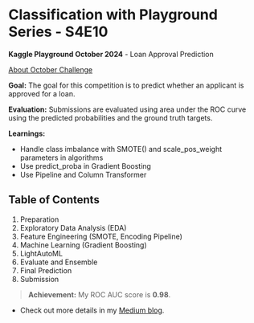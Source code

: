 # Classification with Playground Series - S4E10
**Kaggle Playground October 2024** - Loan Approval Prediction

[About October Challenge](https://www.kaggle.com/competitions/playground-series-s4e10)

**Goal:** The goal for this competition is to predict whether an applicant is approved for a loan.

**Evaluation:** Submissions are evaluated using area under the ROC curve using the predicted probabilities and the ground truth targets.

**Learnings:**
- Handle class imbalance with SMOTE() and scale_pos_weight parameters in algorithms
- Use predict_proba in Gradient Boosting
- Use Pipeline and Column Transformer

## Table of Contents
1. Preparation
2. Exploratory Data Analysis (EDA)
3. Feature Engineering (SMOTE, Encoding Pipeline)
5. Machine Learning (Gradient Boosting)
6. LightAutoML
7. Evaluate and Ensemble
8. Final Prediction
9. Submission

> **Achievement:** My ROC AUC score is **0.98**.

* Check out more details in my [Medium blog](https://medium.com/@nguyenhuynh01.nh/list/kaggle-competition-data-science-b5ae64e91157).
